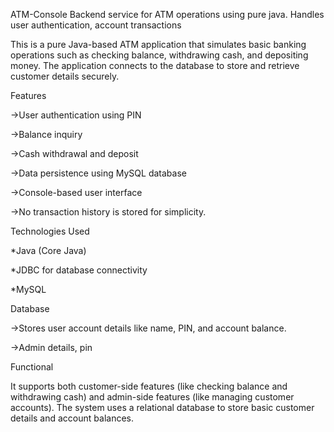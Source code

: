ATM-Console
Backend service for ATM operations using pure java. Handles user authentication, account transactions

This is a pure Java-based ATM application that simulates basic banking operations such as checking balance, withdrawing cash, and depositing money. The application connects to the database to store and retrieve customer details securely.

Features

->User authentication using PIN

->Balance inquiry

->Cash withdrawal and deposit

->Data persistence using MySQL database 

->Console-based user interface

->No transaction history is stored for simplicity.


Technologies Used

*Java (Core Java)

*JDBC for database connectivity

*MySQL 


Database

->Stores user account details like name, PIN, and account balance.

->Admin details, pin


Functional

It supports both customer-side features (like checking balance and withdrawing cash) and admin-side features (like managing customer accounts). The system uses a relational database to store basic customer details and account balances.

